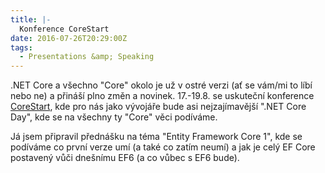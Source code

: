 ```yaml
---
title: |-
  Konference CoreStart
date: 2016-07-26T20:29:00Z
tags:
  - Presentations &amp; Speaking
---
```

.NET Core a všechno "Core" okolo je už v ostré verzi (ať se vám/mi to líbí nebo ne) a přináší plno změn a novinek. 17.-19.8. se uskuteční konference [CoreStart][1], kde pro nás jako vývojáře bude asi nejzajímavější ".NET Core Day", kde se na všechny ty "Core" věci podíváme.

Já jsem připravil přednášku na téma "Entity Framework Core 1", kde se podíváme co první verze umí (a také co zatím neumí) a jak je celý EF Core postavený vůči dnešnímu EF6 (a co vůbec s EF6 bude). 

[1]: https://www.corestart.cz